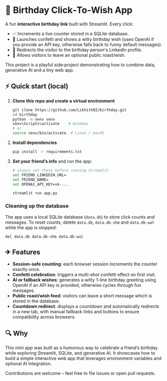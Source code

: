 # 🎉 Birthday Click‑To‑Wish App

A fun **interactive birthday link** built with Streamlit.  Every click:

- ✅ Increments a live counter stored in a SQLite database.
- 🎊 Launches confetti and shows a witty birthday wish (uses OpenAI if you provide an API key, otherwise falls back to funny default messages).
- 🔗 Redirects the visitor to the birthday person's LinkedIn profile.
- 📝 Allows visitors to leave an optional public roast/wish.

This project is a playful side‑project demonstrating how to combine data, generative AI and a tiny web app.

## ⚡ Quick start (local)

1. **Clone this repo and create a virtual environment**
   ```bash
   git clone https://github.com/Likhith02/birthday.git
   cd birthday
   python -m venv venv
   venv\Scripts\activate    # Windows
   # or
   source venv/bin/activate  # Linux / macOS
   ```
2. **Install dependencies**
   ```bash
   pip install -r requirements.txt
   ```
3. **Set your friend’s info** and run the app:
   ```bash
   # always set these before running Streamlit
   set FRIEND_LINKEDIN_URL=
   set FRIEND_NAME=
   set OPENAI_API_KEY=sk-... 

   streamlit run app.py
   ```

### Cleaning up the database

The app uses a local SQLite database (`data.db`) to store click counts and messages. To reset counts, delete `data.db`, `data.db-shm` and `data.db-wal` while the app is stopped:
```bash
del data.db data.db-shm data.db-wal
```


## ✈ Features

- **Session-safe counting**: each browser session increments the counter exactly once.
- **Confetti celebration**: triggers a multi-shot confetti effect on first visit.
- **AI or fallback wishes**: generates a witty 1-line birthday greeting using OpenAI if an API key is provided, otherwise cycles through fun messages.
- **Public roast/wish feed**: visitors can leave a short message which is stored in the database.
- **Countdown redirect**: displays a countdown and automatically redirects in a new tab, with manual fallback links and buttons to ensure compatibility across browsers.

## 🔍 Why

This mini app was built as a humorous way to celebrate a friend’s birthday while exploring Streamlit, SQLite, and generative AI. It showcases how to build a simple interactive web app that leverages environment variables and optional AI integration.

Contributions are welcome – feel free to file issues or open pull requests.
